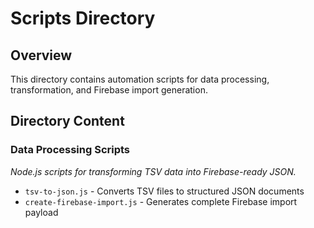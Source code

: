 # Scripts Directory

## Overview

This directory contains automation scripts for data processing, transformation, and Firebase import generation.

## Directory Content

### Data Processing Scripts

_*Node.js scripts for transforming TSV data into Firebase-ready JSON.*_

- `tsv-to-json.js` - Converts TSV files to structured JSON documents
- `create-firebase-import.js` - Generates complete Firebase import payload